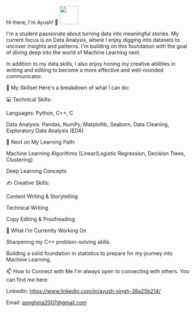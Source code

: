 Hi there, I'm Ayush! 👋
<img src="https://www.google.com/search?q=https://media.giphy.com/media/v1.Y2lkPTc5MGI3NjExbDBqNWhjanJ6aW5qZnhwZ3U4YjZ1dGh2c2NleG1vc3pudm92eDc0eSZlcD12MV9pbnRlcm5hbF9naWZfYnlfaWQmY3Q9Zw/M9gbBd9hDx804002xM/giphy.gif" width="50">

I'm a student passionate about turning data into meaningful stories. My current focus is on Data Analysis, where I enjoy digging into datasets to uncover insights and patterns. I'm building on this foundation with the goal of diving deep into the world of Machine Learning next.

In addition to my data skills, I also enjoy honing my creative abilities in writing and editing to become a more effective and well-rounded communicator.

🚀 My Skillset
Here's a breakdown of what I can do:

💻 Technical Skills:

Languages: Python, C++, C

Data Analysis: Pandas, NumPy, Matplotlib, Seaborn, Data Cleaning, Exploratory Data Analysis (EDA)

🤖 Next on My Learning Path:

Machine Learning Algorithms (Linear/Logistic Regression, Decision Trees, Clustering)

Deep Learning Concepts

✍️ Creative Skills:

Content Writing & Storytelling

Technical Writing

Copy Editing & Proofreading

🌱 What I'm Currently Working On

Sharpening my C++ problem-solving skills.

Building a solid foundation in statistics to prepare for my journey into Machine Learning.

📫 How to Connect with Me
I'm always open to connecting with others. You can find me here:

LinkedIn: https://www.linkedin.com/in/ayush-singh-38a25b214/

Email: asnghma2007@gmail.com
